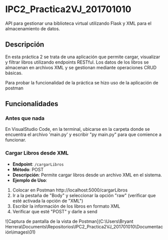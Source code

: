# IPC2_Practica2VJ_201701010

API para gestionar una biblioteca virtual utilizando Flask y XML para el almacenamiento de datos.

## Descripción

En esta práctica 2 se trata de una aplicación que permite cargar, visualizar y filtrar libros utilizando endpoints RESTful. Los datos de los libros se almacenan en archivos XML y se gestionan mediante operaciones CRUD básicas.

Para probar la funcionalidad de la práctica se hizo uso de la aplicación de postman

## Funcionalidades
### Antes que nada
En VisualStudio Code, en la terminal, ubicarse en la carpeta donde se encuentra el archivo 'main.py' y escribir "py main.py" para que comience a funcionar.

### Cargar Libros desde XML

- **Endpoint**: `/cargarLibros`
- **Método**: POST
- **Descripción**: Permite cargar libros desde un archivo XML en el sistema.
- **Ejemplo de Uso**: 
1. Colocar en Postman http://localhost:5000/cargarLibros
2. Ir a la pestaña de "Body" y seleccionar la opción "raw" (verificar que esté activada la opción de "XML")
3. Escribir la información de los libros en formato XML
4. Verificar que esté "POST" y darle a send

![Captura de pantalla de la vista de Postman](C:\Users\Bryant Herrera\Documents\Repositorios\IPC2_Practica2VJ_201701010\Documentación\images\01)
